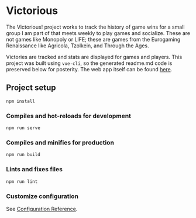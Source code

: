 # Victorious

The Victorious! project works to track the history of game wins for a small group I am part of that meets weekly to play games and socialize. These are not games like Monopoly or LIFE; these are games from the Eurogaming Renaissance like Agricola, Tzolkein, and Through the Ages.

Victories are tracked and stats are displayed for games and players. This project was built using `vue-cli`, so the generated readme.md code is preserved below for posterity. The web app itself can be found [here](http://victorious.adamleis.com).

## Project setup
```
npm install
```

### Compiles and hot-reloads for development
```
npm run serve
```

### Compiles and minifies for production
```
npm run build
```

### Lints and fixes files
```
npm run lint
```

### Customize configuration
See [Configuration Reference](https://cli.vuejs.org/config/).
